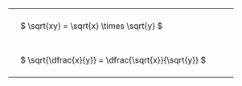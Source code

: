 ---
---

<style type="text/css">
#T_f24cf th.col_heading {
  text-align: left;
  font-size: 1em;
}
#T_f24cf td {
  text-align: left;
  font-size: 1em;
  padding: 1.5em;
}
#T_f24cf_row0_col0, #T_f24cf_row1_col0 {
  width: 400px;
  white-space: pre-wrap;
}
</style>
<table id="T_f24cf">
  <thead>
  </thead>
  <tbody>
    <tr>
      <td id="T_f24cf_row0_col0" class="data row0 col0" >$ \sqrt{xy} = \sqrt{x} \times \sqrt{y} $</td>
    </tr>
    <tr>
      <td id="T_f24cf_row1_col0" class="data row1 col0" >$ \sqrt{\dfrac{x}{y}} = \dfrac{\sqrt{x}}{\sqrt{y}} $</td>
    </tr>
  </tbody>
</table>
